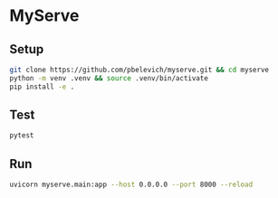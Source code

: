 # MyServe

## Setup
```bash
git clone https://github.com/pbelevich/myserve.git && cd myserve
python -m venv .venv && source .venv/bin/activate
pip install -e .
```

## Test
```bash
pytest
```

## Run
```bash
uvicorn myserve.main:app --host 0.0.0.0 --port 8000 --reload
```

